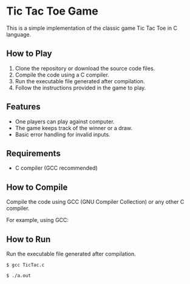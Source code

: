 # Tic Tac Toe Game

This is a simple implementation of the classic game Tic Tac Toe in C language.

## How to Play

1. Clone the repository or download the source code files.
2. Compile the code using a C compiler.
3. Run the executable file generated after compilation.
4. Follow the instructions provided in the game to play.

## Features

- One players can play against computer.
- The game keeps track of the winner or a draw.
- Basic error handling for invalid inputs.

## Requirements

- C compiler (GCC recommended)

## How to Compile

Compile the code using GCC (GNU Compiler Collection) or any other C compiler.

For example, using GCC:


## How to Run

Run the executable file generated after compilation.


```
$ gcc TicTac.c
```

```
$ ./a.out
```


